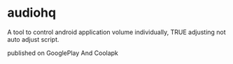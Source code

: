 # audiohq
A tool to control android application volume individually, TRUE adjusting not auto adjust script.

published on GooglePlay And Coolapk
